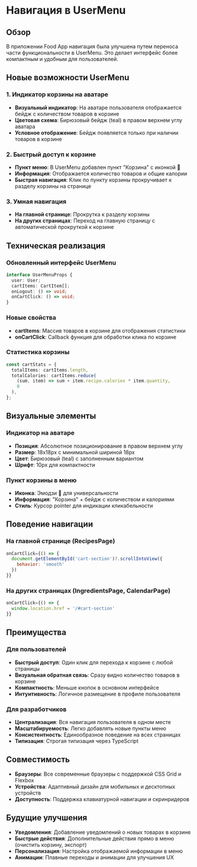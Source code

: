 # Навигация в UserMenu

## Обзор

В приложении Food App навигация была улучшена путем переноса части функциональности в UserMenu. Это делает интерфейс более компактным и удобным для пользователей.

## Новые возможности UserMenu

### 1. Индикатор корзины на аватаре

- **Визуальный индикатор**: На аватаре пользователя отображается бейдж с количеством товаров в корзине
- **Цветовая схема**: Бирюзовый бейдж (teal) в правом верхнем углу аватара
- **Условное отображение**: Бейдж появляется только при наличии товаров в корзине

### 2. Быстрый доступ к корзине

- **Пункт меню**: В UserMenu добавлен пункт "Корзина" с иконкой 🛒
- **Информация**: Отображается количество товаров и общие калории
- **Быстрая навигация**: Клик по пункту корзины прокручивает к разделу корзины на странице

### 3. Умная навигация

- **На главной странице**: Прокрутка к разделу корзины
- **На других страницах**: Переход на главную страницу с автоматической прокруткой к корзине

## Техническая реализация

### Обновленный интерфейс UserMenu

```typescript
interface UserMenuProps {
  user: User;
  cartItems: CartItem[];
  onLogout: () => void;
  onCartClick: () => void;
}
```

### Новые свойства

- **cartItems**: Массив товаров в корзине для отображения статистики
- **onCartClick**: Callback функция для обработки клика по корзине

### Статистика корзины

```typescript
const cartStats = {
  totalItems: cartItems.length,
  totalCalories: cartItems.reduce(
    (sum, item) => sum + item.recipe.calories * item.quantity,
    0
  ),
};
```

## Визуальные элементы

### Индикатор на аватаре

- **Позиция**: Абсолютное позиционирование в правом верхнем углу
- **Размер**: 18x18px с минимальной шириной 18px
- **Цвет**: Бирюзовый (teal) с заполненным вариантом
- **Шрифт**: 10px для компактности

### Пункт корзины в меню

- **Иконка**: Эмодзи 🛒 для универсальности
- **Информация**: "Корзина" + бейдж с количеством и калориями
- **Стиль**: Курсор pointer для индикации кликабельности

## Поведение навигации

### На главной странице (RecipesPage)

```javascript
onCartClick={() => {
  document.getElementById('cart-section')?.scrollIntoView({
    behavior: 'smooth'
  })
}}
```

### На других страницах (IngredientsPage, CalendarPage)

```javascript
onCartClick={() => {
  window.location.href = '/#cart-section'
}}
```

## Преимущества

### Для пользователей

- **Быстрый доступ**: Один клик для перехода к корзине с любой страницы
- **Визуальная обратная связь**: Сразу видно количество товаров в корзине
- **Компактность**: Меньше кнопок в основном интерфейсе
- **Интуитивность**: Логичное размещение в профиле пользователя

### Для разработчиков

- **Централизация**: Вся навигация пользователя в одном месте
- **Масштабируемость**: Легко добавлять новые пункты меню
- **Консистентность**: Единообразное поведение на всех страницах
- **Типизация**: Строгая типизация через TypeScript

## Совместимость

- **Браузеры**: Все современные браузеры с поддержкой CSS Grid и Flexbox
- **Устройства**: Адаптивный дизайн для мобильных и десктопных устройств
- **Доступность**: Поддержка клавиатурной навигации и скринридеров

## Будущие улучшения

- **Уведомления**: Добавление уведомлений о новых товарах в корзине
- **Быстрые действия**: Дополнительные действия прямо в меню (очистить корзину, экспорт)
- **Персонализация**: Настройка отображаемой информации в меню
- **Анимации**: Плавные переходы и анимации для улучшения UX
